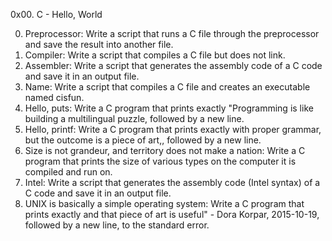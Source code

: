 0x00. C - Hello, World

0. Preprocessor: Write a script that runs a C file through the preprocessor and save the result into another file.
1. Compiler: Write a script that compiles a C file but does not link.
2. Assembler: Write a script that generates the assembly code of a C code and save it in an output file.
3. Name: Write a script that compiles a C file and creates an executable named cisfun.
4. Hello, puts: Write a C program that prints exactly "Programming is like building a multilingual puzzle, followed by a new line.
5. Hello, printf: Write a C program that prints exactly with proper grammar, but the outcome is a piece of art,, followed by a new line.
6. Size is not grandeur, and territory does not make a nation: Write a C program that prints the size of various types on the computer it is compiled and run on.
7. Intel: Write a script that generates the assembly code (Intel syntax) of a C code and save it in an output file.
8. UNIX is basically a simple operating system: Write a C program that prints exactly and that piece of art is useful" - Dora Korpar, 2015-10-19, followed by a new line, to the standard error.
